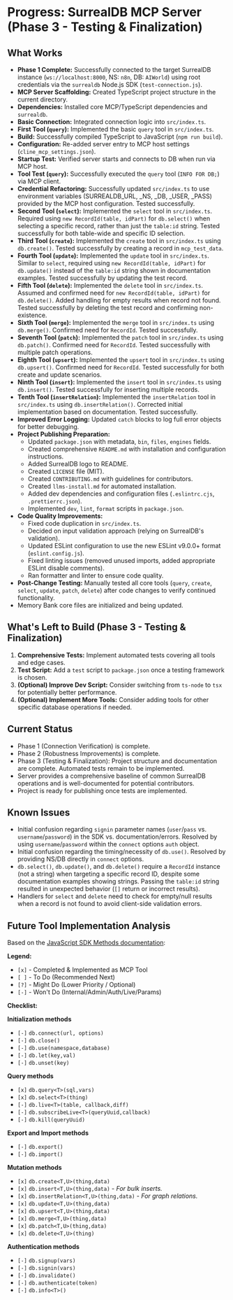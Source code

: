 # Progress: SurrealDB MCP Server (Phase 3 - Testing & Finalization)

## What Works

*   **Phase 1 Complete:** Successfully connected to the target SurrealDB instance (`ws://localhost:8000`, NS: `n8n`, DB: `AIWorld`) using root credentials via the `surrealdb` Node.js SDK (`test-connection.js`).
*   **MCP Server Scaffolding:** Created TypeScript project structure in the current directory.
*   **Dependencies:** Installed core MCP/TypeScript dependencies and `surrealdb`.
*   **Basic Connection:** Integrated connection logic into `src/index.ts`.
*   **First Tool (`query`):** Implemented the basic `query` tool in `src/index.ts`.
*   **Build:** Successfully compiled TypeScript to JavaScript (`npm run build`).
*   **Configuration:** Re-added server entry to MCP host settings (`cline_mcp_settings.json`).
*   **Startup Test:** Verified server starts and connects to DB when run via MCP host.
*   **Tool Test (`query`):** Successfully executed the `query` tool (`INFO FOR DB;`) via MCP client.
*   **Credential Refactoring:** Successfully updated `src/index.ts` to use environment variables (SURREALDB_URL, _NS, _DB, _USER, _PASS) provided by the MCP host configuration. Tested successfully.
*   **Second Tool (`select`):** Implemented the `select` tool in `src/index.ts`. Required using `new RecordId(table, idPart)` for `db.select()` when selecting a specific record, rather than just the `table:id` string. Tested successfully for both table-wide and specific ID selection.
*   **Third Tool (`create`):** Implemented the `create` tool in `src/index.ts` using `db.create()`. Tested successfully by creating a record in `mcp_test_data`.
*   **Fourth Tool (`update`):** Implemented the `update` tool in `src/index.ts`. Similar to `select`, required using `new RecordId(table, idPart)` for `db.update()` instead of the `table:id` string shown in documentation examples. Tested successfully by updating the test record.
*   **Fifth Tool (`delete`):** Implemented the `delete` tool in `src/index.ts`. Assumed and confirmed need for `new RecordId(table, idPart)` for `db.delete()`. Added handling for empty results when record not found. Tested successfully by deleting the test record and confirming non-existence.
*   **Sixth Tool (`merge`):** Implemented the `merge` tool in `src/index.ts` using `db.merge()`. Confirmed need for `RecordId`. Tested successfully.
*   **Seventh Tool (`patch`):** Implemented the `patch` tool in `src/index.ts` using `db.patch()`. Confirmed need for `RecordId`. Tested successfully with multiple patch operations.
*   **Eighth Tool (`upsert`):** Implemented the `upsert` tool in `src/index.ts` using `db.upsert()`. Confirmed need for `RecordId`. Tested successfully for both create and update scenarios.
*   **Ninth Tool (`insert`):** Implemented the `insert` tool in `src/index.ts` using `db.insert()`. Tested successfully for inserting multiple records.
*   **Tenth Tool (`insertRelation`):** Implemented the `insertRelation` tool in `src/index.ts` using `db.insertRelation()`. Corrected initial implementation based on documentation. Tested successfully.
*   **Improved Error Logging:** Updated `catch` blocks to log full error objects for better debugging.
*   **Project Publishing Preparation:**
    *   Updated `package.json` with metadata, `bin`, `files`, `engines` fields.
    *   Created comprehensive `README.md` with installation and configuration instructions.
    *   Added SurrealDB logo to README.
    *   Created `LICENSE` file (MIT).
    *   Created `CONTRIBUTING.md` with guidelines for contributors.
    *   Created `llms-install.md` for automated installation.
    *   Added dev dependencies and configuration files (`.eslintrc.cjs`, `.prettierrc.json`).
    *   Implemented `dev`, `lint`, `format` scripts in `package.json`.
*   **Code Quality Improvements:**
    *   Fixed code duplication in `src/index.ts`.
    *   Decided on input validation approach (relying on SurrealDB's validation).
    *   Updated ESLint configuration to use the new ESLint v9.0.0+ format (`eslint.config.js`).
    *   Fixed linting issues (removed unused imports, added appropriate ESLint disable comments).
    *   Ran formatter and linter to ensure code quality.
*   **Post-Change Testing:** Manually tested all core tools (`query`, `create`, `select`, `update`, `patch`, `delete`) after code changes to verify continued functionality.
*   Memory Bank core files are initialized and being updated.

## What's Left to Build (Phase 3 - Testing & Finalization)

1.  **Comprehensive Tests:** Implement automated tests covering all tools and edge cases.
2.  **Test Script:** Add a `test` script to `package.json` once a testing framework is chosen.
3.  **(Optional) Improve Dev Script:** Consider switching from `ts-node` to `tsx` for potentially better performance.
4.  **(Optional) Implement More Tools:** Consider adding tools for other specific database operations if needed.

## Current Status

*   Phase 1 (Connection Verification) is complete.
*   Phase 2 (Robustness Improvements) is complete.
*   Phase 3 (Testing & Finalization): Project structure and documentation are complete. Automated tests remain to be implemented.
*   Server provides a comprehensive baseline of common SurrealDB operations and is well-documented for potential contributors.
*   Project is ready for publishing once tests are implemented.

## Known Issues

*   Initial confusion regarding `signin` parameter names (`user`/`pass` vs. `username`/`password`) in the SDK vs. documentation/errors. Resolved by using `username`/`password` within the `connect` options `auth` object.
*   Initial confusion regarding the timing/necessity of `db.use()`. Resolved by providing NS/DB directly in `connect` options.
*   `db.select()`, `db.update()`, and `db.delete()` require a `RecordId` instance (not a string) when targeting a specific record ID, despite some documentation examples showing strings. Passing the `table:id` string resulted in unexpected behavior (`[]` return or incorrect results).
*   Handlers for `select` and `delete` need to check for empty/null results when a record is not found to avoid client-side validation errors.

## Future Tool Implementation Analysis

Based on the [JavaScript SDK Methods documentation](https://surrealdb.com/docs/sdk/javascript/methods):

**Legend:**
*   `[x]` - Completed & Implemented as MCP Tool
*   `[ ]` - To Do (Recommended Next)
*   `[?]` - Might Do (Lower Priority / Optional)
*   `[-]` - Won't Do (Internal/Admin/Auth/Live/Params)

**Checklist:**

**Initialization methods**
*   `[-]` `db.connect(url, options)`
*   `[-]` `db.close()`
*   `[-]` `db.use(namespace,database)`
*   `[-]` `db.let(key,val)`
*   `[-]` `db.unset(key)`

**Query methods**
*   `[x]` `db.query<T>(sql,vars)`
*   `[x]` `db.select<T>(thing)`
*   `[-]` `db.live<T>(table, callback,diff)`
*   `[-]` `db.subscribeLive<T>(queryUuid,callback)`
*   `[-]` `db.kill(queryUuid)`

**Export and Import methods**
*   `[-]` `db.export()`
*   `[-]` `db.import()`

**Mutation methods**
*   `[x]` `db.create<T,U>(thing,data)`
*   `[x]` `db.insert<T,U>(thing,data)` - *For bulk inserts.*
*   `[x]` `db.insertRelation<T,U>(thing,data)` - *For graph relations.*
*   `[x]` `db.update<T,U>(thing,data)`
*   `[x]` `db.upsert<T,U>(thing,data)`
*   `[x]` `db.merge<T,U>(thing,data)`
*   `[x]` `db.patch<T,U>(thing,data)`
*   `[x]` `db.delete<T,U>(thing)`

**Authentication methods**
*   `[-]` `db.signup(vars)`
*   `[-]` `db.signin(vars)`
*   `[-]` `db.invalidate()`
*   `[-]` `db.authenticate(token)`
*   `[-]` `db.info<T>()`
